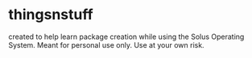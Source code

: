 # thingsnstuff
created to help learn package creation while using the Solus Operating System. Meant for personal use only. Use at your own risk.
